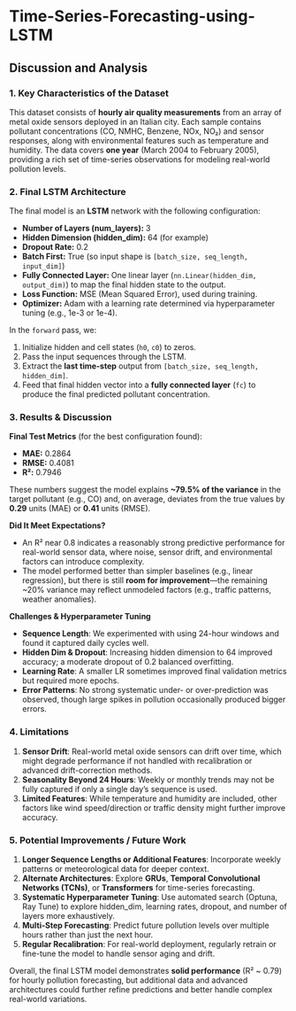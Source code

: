 # Time-Series-Forecasting-using-LSTM

## Discussion and Analysis

### 1. Key Characteristics of the Dataset
This dataset consists of **hourly air quality measurements** from an array of metal oxide sensors deployed in an Italian city. Each sample contains pollutant concentrations (CO, NMHC, Benzene, NOx, NO₂) and sensor responses, along with environmental features such as temperature and humidity. The data covers **one year** (March 2004 to February 2005), providing a rich set of time-series observations for modeling real-world pollution levels.

### 2. Final LSTM Architecture
The final model is an **LSTM** network with the following configuration:
- **Number of Layers (num_layers):** 3  
- **Hidden Dimension (hidden_dim):** 64 (for example)  
- **Dropout Rate:** 0.2  
- **Batch First:** True (so input shape is `[batch_size, seq_length, input_dim]`)  
- **Fully Connected Layer:** One linear layer (`nn.Linear(hidden_dim, output_dim)`) to map the final hidden state to the output.  
- **Loss Function:** MSE (Mean Squared Error), used during training.  
- **Optimizer:** Adam with a learning rate determined via hyperparameter tuning (e.g., 1e-3 or 1e-4).  

In the `forward` pass, we:
1. Initialize hidden and cell states (`h0`, `c0`) to zeros.  
2. Pass the input sequences through the LSTM.  
3. Extract the **last time-step** output from `[batch_size, seq_length, hidden_dim]`.  
4. Feed that final hidden vector into a **fully connected layer** (`fc`) to produce the final predicted pollutant concentration.

### 3. Results & Discussion

**Final Test Metrics** (for the best configuration found):
- **MAE:** 0.2864  
- **RMSE:** 0.4081  
- **R²:** 0.7946  

These numbers suggest the model explains **~79.5% of the variance** in the target pollutant (e.g., CO) and, on average, deviates from the true values by **0.29** units (MAE) or **0.41** units (RMSE).

**Did It Meet Expectations?**  
- An R² near 0.8 indicates a reasonably strong predictive performance for real-world sensor data, where noise, sensor drift, and environmental factors can introduce complexity.  
- The model performed better than simpler baselines (e.g., linear regression), but there is still **room for improvement**—the remaining ~20% variance may reflect unmodeled factors (e.g., traffic patterns, weather anomalies).

**Challenges & Hyperparameter Tuning**  
- **Sequence Length**: We experimented with using 24-hour windows and found it captured daily cycles well.  
- **Hidden Dim & Dropout**: Increasing hidden dimension to 64 improved accuracy; a moderate dropout of 0.2 balanced overfitting.  
- **Learning Rate**: A smaller LR sometimes improved final validation metrics but required more epochs.  
- **Error Patterns**: No strong systematic under- or over-prediction was observed, though large spikes in pollution occasionally produced bigger errors.

### 4. Limitations
1. **Sensor Drift**: Real-world metal oxide sensors can drift over time, which might degrade performance if not handled with recalibration or advanced drift-correction methods.  
2. **Seasonality Beyond 24 Hours**: Weekly or monthly trends may not be fully captured if only a single day’s sequence is used.  
3. **Limited Features**: While temperature and humidity are included, other factors like wind speed/direction or traffic density might further improve accuracy.

### 5. Potential Improvements / Future Work
1. **Longer Sequence Lengths or Additional Features**: Incorporate weekly patterns or meteorological data for deeper context.  
2. **Alternate Architectures**: Explore **GRUs**, **Temporal Convolutional Networks (TCNs)**, or **Transformers** for time-series forecasting.  
3. **Systematic Hyperparameter Tuning**: Use automated search (Optuna, Ray Tune) to explore hidden_dim, learning rates, dropout, and number of layers more exhaustively.  
4. **Multi-Step Forecasting**: Predict future pollution levels over multiple hours rather than just the next hour.  
5. **Regular Recalibration**: For real-world deployment, regularly retrain or fine-tune the model to handle sensor aging and drift.

Overall, the final LSTM model demonstrates **solid performance** (R² ~ 0.79) for hourly pollution forecasting, but additional data and advanced architectures could further refine predictions and better handle complex real-world variations.
